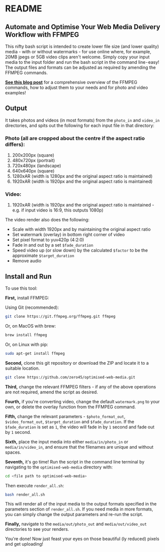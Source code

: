 # README

## Automate and Optimise Your Web Media Delivery Workflow with FFMPEG

This nifty bash script is intended to create lower file size (and lower quality) media - with or without watermarks - for use online where, for example, 20MB jpegs or 5GB video clips aren't welcome. Simply copy your input media to the input folder and run the bash script in the command line - easy! The output files and formats can be adjusted as required by amending the FFMPEG commands.

[**See this blog post**](https://sebhulse.medium.com/automate-and-optimise-your-web-media-delivery-workflow-with-ffmpeg-73f9853b87c7) for a comprehensive overview of the FFMPEG commands, how to adjust them to your needs and for photo and video examples!

## Output

It takes photos and videos (in most formats) from the `photo_in` and `video_in`  directories, and spits out the following for each input file in that directory:

### Photo (all are cropped about the centre if the aspect ratio differs):

1. 200x200px (square)
2. 480x720px (portrait)
3. 720x480px (landscape)
4. 640x640px (square)
5. 1280xAR (width is 1280px and the original aspect ratio is maintained)
6. 1920xAR (width is 1920px and the original aspect ratio is maintained)

### Video:

1. 1920xAR (width is 1920px and the original aspect ratio is maintained - e.g. if input video is 16:9, this outputs 1080p)

The video render also does the following:

- Scale with width 1920px and by maintaining the original aspect ratio
- Set watermark (overlay) in bottom right corner of video
- Set pixel format to yuv420p (4:2:0)
- Fade in and out by a set `$fade_duration`
- Speed video up (or slow down) by the calculated `$factor` to be the approximate `$target_duration`
- Remove audio

## Install and Run

To use this tool: 

**First,** install FFMPEG:

Using Git (recommended):

```bash
git clone https://git.ffmpeg.org/ffmpeg.git ffmpeg
```

Or, on MacOS with brew:

```bash
brew install ffmpeg
```

Or, on Linux with pip:

```bash
sudo apt-get install ffmpeg
```

**Second,** clone this git repository or download the ZIP and locate it to a suitable location.

```bash
git clone https://github.com/zero45/optimised-web-media.git
```

**Third,** change the relevant FFMPEG filters - if any of the above operations are not required, amend the script as desired.

**Fourth,** if you're converting video, change the default `watermark.png` to your own, or delete the overlay function from the FFMPEG command.

**Fifth,** change the relevant parameters -  `$photo_format_out`,  `$video_format_out`, `$target_duration` and `$fade_duration`. If the `$fade_duration` is set as `1`, the video will fade in by `1` second and fade out by `1` second.

**Sixth,** place the input media into either `media/in/photo_in` or `media/in/video_in`, and ensure that the filenames are unique and without spaces.

**Seventh,** it's go time! Run the script in the command line terminal by navigating to the `optimised-web-media` directory with:

```bash
cd <file path to optimised-web-media>
```

Then execute `render_all.sh`:

```bash
bash render_all.sh
```

This will render all of the input media to the output formats specified in the parameters section of `render_all.sh`. If you need media in more formats, you can simply change the output parameters and re-run the script. 

**Finally,** navigate to the `media/out/photo_out` and `media/out/video_out` directories to see your renders.

You're done! Now just feast your eyes on those beautiful (ly reduced) pixels and get uploading!
